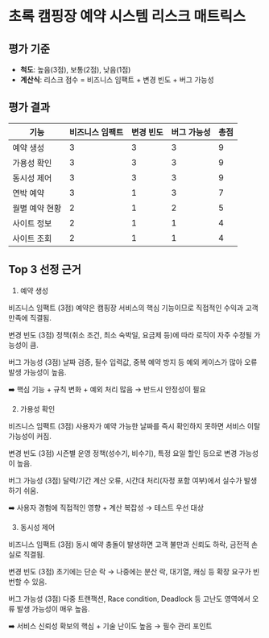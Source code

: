 # 초록 캠핑장 예약 시스템 리스크 매트릭스

## 평가 기준
- **척도**: 높음(3점), 보통(2점), 낮음(1점)
- **계산식**: 리스크 점수 = 비즈니스 임팩트 + 변경 빈도 + 버그 가능성

## 평가 결과
| 기능 | 비즈니스 임팩트 | 변경 빈도 | 버그 가능성 | 총점 |
|---|----------|-------|-------|----|
| 예약 생성 | 3        | 3     | 3 | 9  |
| 가용성 확인 | 3        | 3     | 3| 9  |
| 동시성 제어 | 3        | 3     | 3     | 9  |
| 연박 예약 | 3        | 1     | 3  | 7  |
| 월별 예약 현황 | 2        | 1     | 2| 5  |
| 사이트 정보 | 2        | 1     | 1| 4  |
| 사이트 조회 | 2        | 1     | 1| 4  |

## Top 3 선정 근거
1. 예약 생성

비즈니스 임팩트 (3점)
예약은 캠핑장 서비스의 핵심 기능이므로 직접적인 수익과 고객 만족에 직결됨.

변경 빈도 (3점)
정책(취소 조건, 최소 숙박일, 요금제 등)에 따라 로직이 자주 수정될 가능성이 큼.

버그 가능성 (3점)
날짜 검증, 필수 입력값, 중복 예약 방지 등 예외 케이스가 많아 오류 발생 가능성이 높음.

➡️ 핵심 기능 + 규칙 변화 + 예외 처리 많음 → 반드시 안정성이 필요

2. 가용성 확인

비즈니스 임팩트 (3점)
사용자가 예약 가능한 날짜를 즉시 확인하지 못하면 서비스 이탈 가능성이 커짐.

변경 빈도 (3점)
시즌별 운영 정책(성수기, 비수기), 특정 요일 할인 등으로 변경 가능성이 높음.

버그 가능성 (3점)
달력/기간 계산 오류, 시간대 처리(자정 포함 여부)에서 실수가 발생하기 쉬움.

➡️ 사용자 경험에 직접적인 영향 + 계산 복잡성 → 테스트 우선 대상

3. 동시성 제어

비즈니스 임팩트 (3점)
동시 예약 충돌이 발생하면 고객 불만과 신뢰도 하락, 금전적 손실로 직결됨.

변경 빈도 (3점)
초기에는 단순 락 → 나중에는 분산 락, 대기열, 캐싱 등 확장 요구가 빈번할 수 있음.

버그 가능성 (3점)
다중 트랜잭션, Race condition, Deadlock 등 고난도 영역에서 오류 발생 가능성이 매우 높음.

➡️ 서비스 신뢰성 확보의 핵심 + 기술 난이도 높음 → 필수 관리 포인트